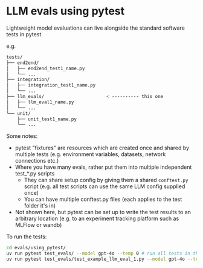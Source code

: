 
# LLM evals using pytest

Lightweight model evaluations can live alongside the standard software tests in pytest

e.g.

```bash
tests/
├── end2end/
│   ├── end2end_test1_name.py
│   └── ...
├── integration/
│   ├── integration_test1_name.py
│   └── ...
├── llm_evals/                       < ---------- this one
│   ├── llm_eval1_name.py
│   └── ...
└── unit/
    ├── unit_test1_name.py
    └── ...
```

Some notes:

- pytest "fixtures" are resources which are created once and shared by multiple tests (e.g. environment variables, datasets, network connections etc.)
- Where you have many evals, rather put them into multiple independent test_*.py scripts
  - They can share setup config by giving them a shared `conftest.py` script (e.g. all test scripts can use the same LLM config supplied once)
  - You can have multiple conftest.py files (each applies to the test folder it's in)
- Not shown here, but pytest can be set up to write the test results to an arbitrary location (e.g. to an experiment tracking platform such as MLFlow or wandb)

To run the tests:
```bash
cd evals/using_pytest/
uv run pytest test_evals/ --model gpt-4o --temp 0 # run all tests in this folder
uv run pytest test_evals/test_example_llm_eval_1.py --model gpt-4o --temp 0 # run all tests in this script
```
